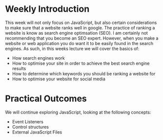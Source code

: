 
# Weekly Introduction

This week will not only focus on JavaScript, but also certain considerations to make sure that a website ranks well in google.  The practice of ranking a website is know as search engine optimsation (SEO).  I am certainly not recommending that you become an SEO expert. However, when you make a website or web application you do want it to be easily found in the search engines. As such, in this weeks lecture we will cover the basics of:

* How search engines work 
* How to optimise your site in order to achieve the best search engine results
* How to determine which keywords you should be ranking a website for
* How to optimise your website for social media


# Practical Outcomes 

We will continue exploring JavaScript, looking at the following concepts:

- Event Listeners 
- Control structures 
- External JavaScript Files
 
